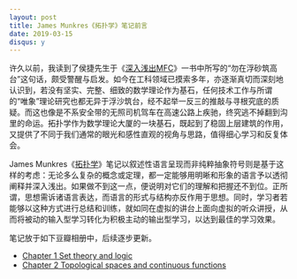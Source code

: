 ```yaml
---
layout: post
title: James Munkres《拓扑学》笔记前言
date: 2019-03-15
disqus: y
---
```


许久以前，我读到了侯捷先生于《[深入浅出MFC](https://book.douban.com/subject/1482240/)》一书中所写的“勿在浮砂筑高台”这句话，颇受警醒与启发。如今在工科领域已摸索多年，亦逐渐真切而深刻地认识到，若没有坚实、完整、细致的数学理论作为基石，任何技术工作与所谓的“唯象”理论研究也都无异于浮沙筑台，经不起举一反三的推敲与寻根究底的质疑。而这也像是不系安全带的无照司机驾车在高速公路上疾驰，终究逃不掉翻到沟里的命运。拓扑学作为数学理论大厦的一块基石，既起到了稳固上层建筑的作用，又提供了不同于我们通常的眼光和感性直观的视角与思路，值得细心学习和反复体会。

James Munkres《[拓扑学](https://book.douban.com/subject/1230181/)》笔记以叙述性语言呈现而非纯粹抽象符号则是基于这样的考虑：无论多么复杂的概念或定理，都一定能够用明晰和形象的语言予以透彻阐释并深入浅出。如果做不到这一点，便说明对它们的理解和把握还不到位。正所谓，思想需诉诸语言表达，而语言的形式与结构亦反作用于思想。同时，学习者若能够以这种方式进行总结和训练，就如同在虚拟的讲台上面向虚拟的听众讲授，从而将被动的输入型学习转化为积极主动的输出型学习，以达到最佳的学习效果。

笔记放于如下豆瓣相册中，后续逐步更新。

-   [Chapter 1 Set theory and logic](https://www.douban.com/photos/album/1686101543/)
-   [Chapter 2 Topological spaces and continuous functions](https://www.douban.com/photos/album/1686381829/)

